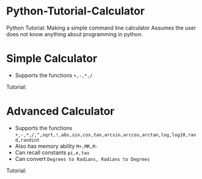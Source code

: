# Python-Tutorial-Calculator
Python Tutorial: Making a simple command line calculator
Assumes the user does not know anything about programming in python.

# Simple Calculator

* Supports the functions `+,-,*,/`

Tutorial:

# Advanced Calculator

* Supports the functions `+,-,*,/,^,sqrt,!,abs,sin,cos,tan,arcsin,arccos,arctan,log,log10,rand,randint`
* Also has memory ability `M+,MR,M-`
* Can recall constants `pi,e,tau`
* Can convert `Degrees to Radians, Radians to Degrees`

Tutorial:
